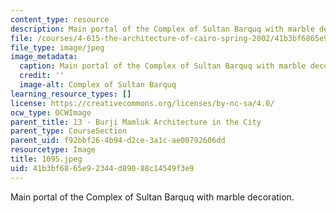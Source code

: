 ```yaml
---
content_type: resource
description: Main portal of the Complex of Sultan Barquq with marble decoration.
file: /courses/4-615-the-architecture-of-cairo-spring-2002/41b3bf6865e92344d89088c14549f3e9_1095.jpeg
file_type: image/jpeg
image_metadata:
  caption: Main portal of the Complex of Sultan Barquq with marble decoration.
  credit: ''
  image-alt: Complex of Sultan Barquq
learning_resource_types: []
license: https://creativecommons.org/licenses/by-nc-sa/4.0/
ocw_type: OCWImage
parent_title: 13 - Burji Mamluk Architecture in the City
parent_type: CourseSection
parent_uid: f92bbf26-4b94-d2ce-3a1c-ae00792606dd
resourcetype: Image
title: 1095.jpeg
uid: 41b3bf68-65e9-2344-d890-88c14549f3e9
---
```

Main portal of the Complex of Sultan Barquq with marble decoration.